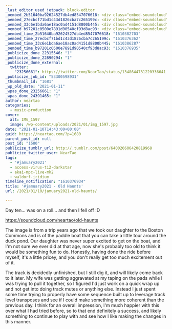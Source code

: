 ```yaml
---
_last_editor_used_jetpack: block-editor
_oembed_2b51640ba92624527db4ed8547076618: <div class="embed-soundcloud"><iframe title="Old Haunts by NearTao" width="500" height="400" scrolling="no" frameborder="no" src="https://w.soundcloud.com/player/?visual=true&url=https%3A%2F%2Fapi.soundcloud.com%2Ftracks%2F963128320&show_artwork=true&maxwidth=500&maxheight=750&dnt=1"></iframe></div>
_oembed_27ecbcf71bd1c43d1826cba7c265199c: <div class="embed-soundcloud"><iframe title="Old Haunts by NearTao" width="750" height="400" scrolling="no" frameborder="no" src="https://w.soundcloud.com/player/?visual=true&url=https%3A%2F%2Fapi.soundcloud.com%2Ftracks%2F963128320&show_artwork=true&maxwidth=750&maxheight=1000&dnt=1"></iframe></div>
_oembed_33c6e1bda6ae18ac0ad4151d8800b445: <div class="embed-soundcloud"><iframe title="Come On Over by NearTao" width="500" height="400" scrolling="no" frameborder="no" src="https://w.soundcloud.com/player/?visual=true&url=https%3A%2F%2Fapi.soundcloud.com%2Ftracks%2F963620779&show_artwork=true&maxwidth=500&maxheight=750&dnt=1"></iframe></div>
_oembed_b97201c0500e7891d90540cf93d8ac93: <div class="embed-soundcloud"><iframe title="Old Haunts by NearTao" width="584" height="400" scrolling="no" frameborder="no" src="https://w.soundcloud.com/player/?visual=true&url=https%3A%2F%2Fapi.soundcloud.com%2Ftracks%2F963128320&show_artwork=true&maxwidth=584&maxheight=876&dnt=1"></iframe></div>
_oembed_time_2b51640ba92624527db4ed8547076618: "1610382703"
_oembed_time_27ecbcf71bd1c43d1826cba7c265199c: "1610376362"
_oembed_time_33c6e1bda6ae18ac0ad4151d8800b445: "1610386287"
_oembed_time_b97201c0500e7891d90540cf93d8ac93: "1610376935"
_publicize_done_22315546: "1"
_publicize_done_22890294: "1"
_publicize_done_external:
  twitter:
    "23256661": https://twitter.com/NearTao/status/1348644731220336641
_publicize_job_id: "53300598931"
_thumbnail_id: "1681"
_wp_old_date: "2021-01-11"
_wpas_done_23256661: "1"
_wpas_done_24391465: "1"
author: neartao
categories:
  - music-production
cover:
  alt: IMG_1597
  image: /wp-content/uploads/2021/01/img_1597.jpg
date: "2021-01-10T14:43:00+00:00"
guid: https://neartao.com/?p=1680
parent_post_id: null
post_id: "1680"
publicize_tumblr_url: http://.tumblr.com/post/640026606420819968
publicize_twitter_user: NearTao
tags:
  - '#jamuary2021'
  - access-virus-ti2-darkstar
  - akai-mpc-live-mk2
  - waldorf-iridium
timeline_notification: "1610376934"
title: '#jamuary2021 - Old Haunts'
url: /2021/01/10/jamuary2021-old-haunts/

---
```

Day ten... was on a roll... and then I fell off :D

https://soundcloud.com/neartao/old-haunts

The image is from a trip years ago that we took our daughter to the Boston Commons and is of the paddle boat that you can take a little tour around the duck pond. Our daughter was never super excited to get on the boat, and I'm not sure we ever did at that age, now she's probably too old to think it would be something fun to do. Honestly, having done the ride before myself, it's a little pricey, and you don't really get too much excitement out of it.

The track is decidedly unfinished, but I still dig it, and will likely come back to it later. My wife was getting aggravated at my taping on the pads while I was trying to pull it together, so I figured I'd just work on a quick wrap up and not get into doing track mutes or anything else. Instead I just spent some time trying to properly have some sequence built up to leverage track level transposes and see if I could make something more coherent than the previous day. I think for an overall impression, I'm much happier with this over what I had tried before, so to that end definitely a success, and likely something to continue to play with and see how I like making the changes in this manner.
